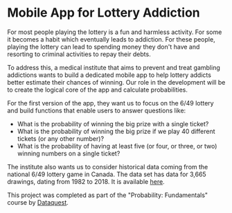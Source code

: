 # Mobile App for Lottery Addiction

For most people playing the lottery is a fun and harmless activity. For some it becomes a habit which eventually leads to addiction. For these people, playing the lottery can lead to spending money they don't have and resorting to criminal activities to repay their debts. 

To address this, a medical institute that aims to prevent and treat gambling addictions wants to build a dedicated mobile app to help lottery addicts better estimate their chances of winning. Our role in the development will be to create the logical core of the app and calculate probabilities.

For the first version of the app, they want us to focus on the 6/49 lottery and build functions that enable users to answer questions like:

- What is the probability of winning the big prize with a single ticket?
- What is the probability of winning the big prize if we play 40 different tickets (or any other number)?
- What is the probability of having at least five (or four, or three, or two) winning numbers on a single ticket?

The institute also wants us to consider historical data coming from the national 6/49 lottery game in Canada. The data set has data for 3,665 drawings, dating from 1982 to 2018. It is available [here](https://www.kaggle.com/datascienceai/lottery-dataset#649.csv). 

This project was completed as part of the "Probability: Fundamentals" course by [Dataquest](https://www.dataquest.io/course/probability-fundamentals/). 
